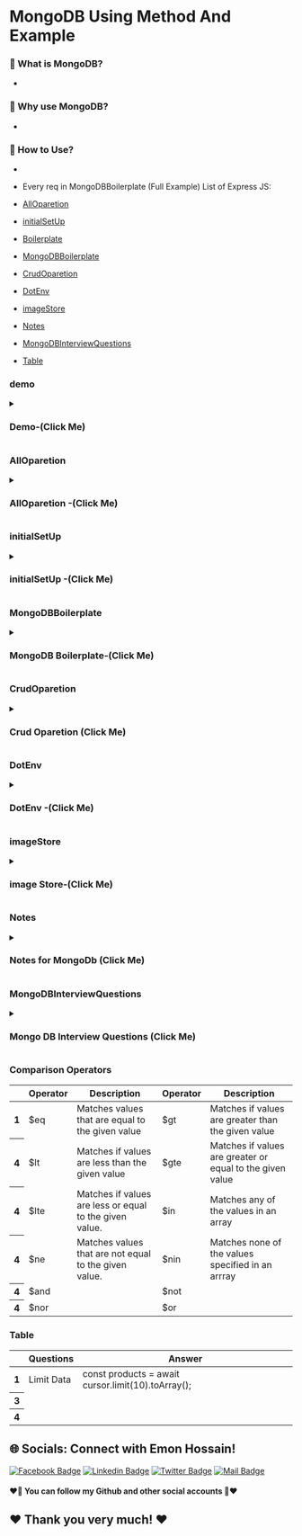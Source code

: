 # MongoDB Using Method And Example

### 🔭 What is MongoDB?
- 
### 👯 Why use MongoDB?
- 
###  🤔 How to Use?
- 

- Every req in MongoDBBoilerplate (Full Example)
List of Express JS:
- [AllOparetion](#AllOparetion)
- [initialSetUp](#initialSetUp)
- [Boilerplate](#Boilerplate)
- [MongoDBBoilerplate](#MongoDBBoilerplate)
- [CrudOparetion](#CrudOparetion)
- [DotEnv](#DotEnv)
- [imageStore](#imageStore)
- [Notes](#Notes)
- [MongoDBInterviewQuestions](#MongoDBInterviewQuestions)
- [Table](#Table)


### demo
<details>
<summary>
  <h3> Demo-(Click Me)</h3>
</summary>
<br >
	
```js

Demo Content

```
</details>


### AllOparetion
<details>
<summary>
  <h3> AllOparetion -(Click Me)</h3>
</summary>
<br >
	
```js

All Opareation Client > Database > Mongodb
========================================
========  Get Method  (Email waise data fetch in MongoDb) =================
<---Client Code--->
const { user } = useContext(AuthContext);
  const [orders, setOrders] = useState([]);
    fetch(`http://localhost:5000/orders?email=${user?.email}`)
      .then((res) => {
        // if (res.status === 401 || res.status === 403) {
        //   return logout();
        // }
        return res.json();
      })
      .then((data) => {
        setOrders(data);
      });
  }, [user?.email]);
	
<---Database Code--->
//orders api
    app.get("/orders", async (req, res) => {
      let query = {};
      if (req.query.email) {
        query = {
          email: req.query.email,
        };
      }
      const result = await orderCollection.find(query).toArray();
      res.send(result);
    });
	
========================================	

========   Method ( MongoDB ObjectId  বাদে অন্য id ধরে data load ) =======
<---Client Code--->
 const { serviceName, phone, price, service, _id, customer, status } = order;
  const [orderService, setOrderService] = useState([]);
  useEffect(() => {
    fetch(`http://localhost:5000/services/${service}`)
      .then((res) => res.json())
      .then((data) => setOrderService(data));
  }, [service]);

<---Database Code--->


========================================
	
<--- Delete  Method (_id waise) --->
<---Client Code--->
	
 const handleDelete = (id) => {
    const proceed = window.confirm(
      "Are you sure you want to cancel this order"
    );
    if (proceed) {
      fetch(`http://localhost:5000/orders/${id}`, {
        method: "DELETE",
      })
        .then((res) => res.json())
        .then((data) => {
          console.log(data);
          if(data.deletedCount > 0){
            alert('deleted successfully')
            const remaining = orders.filter(odr => odr._id !== id);
            setOrders(remaining)
          }
        });
    }
  };
	
//
 <button onClick={() => handleDelete(_id)} className="btn btn-circle">

<---Database Code--->
 //delete method
    app.delete("/orders/:id", async (req, res) => {
      const id = req.params.id;
      const query = { _id: ObjectId(id) };
      const result = await orderCollection.deleteOne(query);
      res.send(result);
    });

========================================
	
<---  Update Method ( add admin, pending/ approved, req/submited work in this way ) --->
<---Client Code--->
 <button
  onClick={() => handleStatusUpdate(_id)}
  className="btn btn-ghost btn-xs"
>
  {status ? status : "pending"}
</button>
//

  const handleStatusUpdate = (id) => {
    fetch(`http://localhost:5000/orders/${id}`, {
      method: "PATCH",
      headers: {
        "content-type": "application/json",
      },
      body: JSON.stringify({ status: "Approved" }),
    })
      .then((res) => res.json())
      .then((data) => {
        console.log(data);
        if (data.modifiedCount > 0) {
          console.log(data);
          const remaining = orders.filter((odr) => odr._id !== id);
          const approving = orders.find((odr) => odr._id === id);
          approving.status = "Approved";
          const newOrders = [approving, ...remaining];
          setOrders(newOrders);
        }
      });
  };
	
<---Database Code--->
app.patch("/orders/:id", async (req, res) => {
      const id = req.params.id;
      const status = req.body.status;
      console.log(id, status);
      const query = { _id: ObjectId(id) };
      const updatedDoc = {
        $set: {
          status: status,
        },
      };
      const result = await orderCollection.updateOne(query, updatedDoc);
      res.send(result);
    });
	
	
========================================	
	
<---  Get Method (double query করে data load) --->

<---Client Code--->
  const [products, setProducts] = useState([]);
  const [size, setSize] = useState(10);

  useEffect(() => {
    const url = `http://localhost:5000/products?page=${page}&size=${size}`;
    fetch(url)
      .then((res) => res.json())
      .then((data) => {
        setProducts(data.products);
        setCount(data.count);
      });
  }, [page, size]);
  
<---Database Code--->
app.get("/products", async (req, res) => {
      const page = parseInt(req.query.page);
      const size = parseInt(req.query.size);
      console.log(page, size);
      const query = {};
      const cursor = productCollection.find(query);
      const products = await cursor
        .skip(page * size)
        .limit(size)
        .toArray();
      //pagination er jonno count send kora client site
      const count = await productCollection.estimatedDocumentCount();
      res.send({ products, count });
    });
	
========================================
	
<---   Method () --->
<---Client Code--->

<---Database Code--->

========================================
	
<---   Method () --->
<---Client Code--->

<---Database Code--->
========================================
	
<---   Method () --->
<---Client Code--->

<---Database Code--->

========================================
	
<---   Method () --->
<---Client Code--->

<---Database Code--->
	
========================================	
	
<---   Method () --->
<---Client Code--->

<---Database Code--->
	
========================================
	
<---   Method () --->
<---Client Code--->

<---Database Code--->

========================================

```
</details>


### initialSetUp
<details>
<summary>
  <h3> initialSetUp -(Click Me)</h3>
</summary>
<br >
	
```js


১। mongodb atlas data host korte dai pore data niya kaj korte pari
2.mongodb connect korar jonno (URI) thakbe 
=>const uri = ;
3. mongodb oi URI er jonno ekta Client dei jaite oi URI (update, post, get, delete) korte pari and URI pass korte hobe
=> const client = new MongoClient(uri);
4. Sei client ke Connect kora and Database er kaj async kaj
async function run() {
  await client.connect();
}
5. app.use(express.json())
6. 

0. npm install mongodb
1. create New Project (copy user and password)
2. Database > Connect > connect your application copy (include full drive) paste index.js 
//
const { MongoClient, ServerApiVersion } = require('mongodb');
const uri = "mongodb+srv://GeniusCar:<password>@cluster0.nftlnia.mongodb.net/?retryWrites=true&w=majority";
const client = new MongoClient(uri, { useNewUrlParser: true, useUnifiedTopology: true, serverApi: ServerApiVersion.v1 });
client.connect(err => {
  const collection = client.db("test").collection("devices");
  // perform actions on the collection object
  client.close();
});
3. Remove this and create async function
client.connect(err => {
  const collection = client.db("test").collection("devices");
  // perform actions on the collection object
  client.close();
}); 
4. create async function (follow mongodb crud find many)
async function run(){
    try{
        //4.1 create collection 
const serviceCollection = client.db("geniusCar").collection(services);
    }
    finally{

    }
}
run().catch(error => console.error(error))
5. Database > collections > create database same name 
client.db("geniusCar").collection("services");
database name (geniusCar)
collection(services)
6. Backend data load করতে api lagbe
app.get('/services', async(req, res) => {

    })
7. query কারে কারে find করতে চাই ( )
 const query = { runtime: { $lt: 15 } };

৮। সব গুলাকে find করতে চাইলে empty object দিতে হবে।

const query = { };
৯। data sort করতে options use করে। 
  const options = {
      // sort returned documents in ascending order by title (A->Z)
      sort: { title: 1 },
      // Include only the `title` and `imdb` fields in each returned document
      projection: { _id: 0, title: 1, imdb: 1 },
    };
10. অথবা find use করতে cursor নিবো।
    const query = { };
    const cursor = serviceCollection.find(query);





```
</details>
	
	

### MongoDBBoilerplate
<details>
<summary>
  <h3> MongoDB Boilerplate-(Click Me)</h3>
</summary>
<br >
	
```js

const express = require("express");
const cors = require("cors");
const { MongoClient, ServerApiVersion } = require("mongodb");
require("dotenv").config();

const app = express();
const PORT = process.env.PORT || 5000;

//middleware
app.use(cors());
app.use(express.json());


const uri = `mongodb+srv://${process.env.DB_USER}:${process.env.DB_PASSWORD}@cluster0.nftlnia.mongodb.net/?retryWrites=true&w=majority`;
const client = new MongoClient(uri, {
  useNewUrlParser: true,
  useUnifiedTopology: true,
  serverApi: ServerApiVersion.v1,
});

async function run() {
  try {
    const serviceCollection = client.db("geniusCar").collection(services);
    //Backend data load করতে api lagbe
    app.get("/services", async (req, res) => {
      //সব গুলাকে find করতে চাইলে empty object দিতে হবে।
      const query = {};
      //data sort করতে options use করে। অথবা find use করতে cursor নিবো।
      const cursor = serviceCollection.find(query);
      // async/ promise call হচ্ছে তাই await use করতে হবে
      //toArray দিয়ে cursor টাকে array তে convert করতে হবে  যাতে client site use  করতে হবে
      const services = await cursor.toArray();
      res.send(services);
    });
  } finally {
  }
}
run().catch((error) => console.error(error));

app.get("/", (req, res) => {
  res.send("Hello Genius Car Server");
});
app.listen(PORT, () => {
  console.log("genius car server is running", PORT);
});

============================================



//mongodb 
0. npm install mongodb
1. create New Project (copy user and password)
2. Database > Connect > connect your application copy (include full drive) paste index.js 
//
const { MongoClient, ServerApiVersion } = require('mongodb');
const uri = "mongodb+srv://GeniusCar:<password>@cluster0.nftlnia.mongodb.net/?retryWrites=true&w=majority";
const client = new MongoClient(uri, { useNewUrlParser: true, useUnifiedTopology: true, serverApi: ServerApiVersion.v1 });
client.connect(err => {
  const collection = client.db("test").collection("devices");
  // perform actions on the collection object
  client.close();
});
3. Remove this and create async function
client.connect(err => {
  const collection = client.db("test").collection("devices");
  // perform actions on the collection object
  client.close();
}); 
4. create async function (follow mongodb crud find many)
async function run(){
    try{
        //4.1 create collection 
const serviceCollection = client.db("geniusCar").collection('services');
    }
    finally{

    }
}
run().catch(error => console.error(error))
5. Database > collections > create database same name 
client.db("geniusCar").collection(services);
database name (geniusCar)
collection(services)
6. Backend data load করতে api lagbe
app.get('/services', async(req, res) => {

    })
7. query কারে কারে find করতে চাই ( )
 const query = { runtime: { $lt: 15 } };

৮। সব গুলাকে find করতে চাইলে empty object দিতে হবে।

const query = { };
৯। data sort করতে options use করে। 
  const options = {
      // sort returned documents in ascending order by title (A->Z)
      sort: { title: 1 },
      // Include only the `title` and `imdb` fields in each returned document
      projection: { _id: 0, title: 1, imdb: 1 },
    };
10. অথবা find use করতে cursor নিবো।
    const query = { };
    const cursor = serviceCollection.find(query);

11. data create করার জন্য Express er post method use করতে হয়
 //orders api call
    app.post("/orders", async (req, res) => {
      const order = req.body;
      const result = orderCollection.insertOne(order);
      res.send(result);
    });
12. //  call post method
    fetch("http://localhost:5000/orders", {
      method: "POST",
      headers: {
        "content-type": "application/json",
      },
      body:JSON.stringify(order)
    })
    .then(res=> res.json)
    .then(data=> console.log(data))
    .then(error => console.error(error))
13, //api get korte hole
  app.get("/orders", async (req, res) => {
      const query = {};
      const cursor = orderCollection.find(query);
      const orders = await cursor.toArray();
      res.send(orders);
    });
  14, delete server site
  // delete method
    app.delete("/orders/:id", async (req, res) => {
      const id = req.params.id;
      const query = { _id: ObjectId(id) };
      const result = await orderCollection.deleteOne(query);
      res.send(result);
    });
    15. delete client site code
      const handleDelete = (id) => {
    const proceed = window.confirm("Are you sure, you want ");
    if (proceed) {
      fetch(`http://localhost:5000/orders/${id}`, {
        method: "DELETE",
      })
        .then((res) => res.json())
        .then((data) => {
          console.log(data);
          if (data.deletedCount > 0) {
            alert("deleted successfully");
            const remaining = orders.filter(odr=> odr._id !== id);
            setOrders(remaining)
          }
        });
    }
  };

14. patch server code
 //patch
    app.patch('/orders/:id', async(req, res) => {
      const id = req.params.id;
      const status = req.body.status;
      const query = {_id:ObjectId(id)};
      const updateDoc = {
        $set:{
          status: status
        }
      }
      const result = await orderCollection.updateOne(query, updateDoc);
      res.send(result)
    })
    14. patch client site code
    //patch
  const handleStatusUpdate = (id) => {
    fetch(`http://localhost:5000/orders/${id}`, {
      method: "PATCH",
      Headers: {
        "content-type": "application/json",
      },
      body: JSON.stringify({ status: "Approved" }),
    })
      .then((res) => res.json())
      .then((data) => {
        console.log(data);
        if (data.modifiedCOunt > 0) {
          const remaining = orders.filter((odr) => odr._id !== id);
          const approving = orders.find(odr => odr._id === id);
          approving.status = 'Approved'
          const newOrders = [...remaining, approving];
          setOrders(newOrders);
        }
      });
  };





```
</details>


### CrudOparetion
<details>
<summary>
  <h3> Crud Oparetion (Click Me)</h3>
</summary>
<br >
	
```js

MongoDB  CRUD operation নিয়ে simple talk ? 

C ---- Create বা insert  Data => 
Server থেকে  নতুন  Data কে   .insertOne() , .insertMany() দিয়ে  MongoDB র Collection এ  সেই নতুন Data পাঠিয়ে দেয়া ।
R ----- Read  Data  =>   
MongoDB র   Collection  থেকে কোনো  Data  কে  ব্যাবহার করার জন্য  .find()  দিয়ে     Data  কে  Server কিংবা  Client Side  এ ফিরিয়ে আনা । 
U ----- Update Data =>
MongoDB র   Collection  এ থাকা  কোনো Data কে পরিবর্তন করার জন্য .updateOne()  ,  .updateMany() , replaceOne()   ব্যাবহার করে  Server Side থেকে MongoDB  তে  Data  পাঠানো । 
D ---- Delete Data =>
MongoDB Collection এ থাকা কোনো Data কে  Delete করার জন্য .deleteOne()  ,  .deleteMany()   দিয়ে  Server  থেকে  MongoDB  তে কমান্ড  পাঠানো ।

//Number 1 of CRUD POST method
// POST (Crud er => C )

//Step 1 : (send data client to server)
 const handleAddServant = (event) => {
    event.preventDefault();
    console.log(servant);
    
//(send data client to server)
    fetch('http://localhost:5000/servants', {
        method: 'POST',
        headers: {
            'content-type': 'application/json'
        },
        body: JSON.stringify(servant)
    })
    .then(res => res.json())
    .then(data => {
        if(data.acknowledged){
            alert('User added successfully');
            event.target.reset();
        }
    })
  };
  
  //Step 2 : (receive data in server)
async function run() {
  try {
    const servantCollection = client
      .db("servant-database")
      .collection("servants");
      
//(receive data in server)
      app.post('/servants', async (req, res) => {
        const servant = req.body;
        console.log(servant);
        const result = await servantCollection.insertOne(servant)
        res.send(result);
    });
  } finally {
  }
}
run().catch(console.dir);

//Number 2 of CRUD GET/READ method
//Get api (Crud => R(get/read) )

async function run() {
  try {
    const servantCollection = client
      .db("servant-database")
      .collection("servants");

    //Get api (Crud => R(get/read) )
//you can access browser (http://localhost:5000/servants)
    app.get("/servants", async (req, res) => {
      const query = {};
      const cursor = servantCollection.find(query);
      const servants = await cursor.toArray();
      res.send(servants);
    });

  } finally {
  }
}
run().catch(console.dir);
	
//Number 3 of CRUD PUT/PATCH method
//Update (PUT/PATCH) api (Crud => u(PUT/PATCH) )
	
async function run() {
  try {
    const servantCollection = client
      .db("servant-database")
      .collection("servants");
	
//Update (PUT/PATCH) api (Crud => u(PUT/PATCH) )
    app.put("/servants/:id", async (req, res) => {
      const id = req.params.id;
      const query = { _id: ObjectId(id) };
      const servant = req.body;
      const option = { upsert: true };
      const updatedServant = {
        $set: {
          name: servant.name,
          address: servant.address,
          email: servant.email,
        },
      };
      const result = await servantCollection.updateOne(query, updatedServant, option);
      res.send(result);
    });
	
}
run().catch(console.dir);

app.listen(Port, () => {
  console.log(`Servant Network Server running on port ${Port}`);
});
	
//Update Component
import React, { useState } from "react";
import { useLoaderData } from "react-router-dom";

const Update = () => {
  const storedServant = useLoaderData();

  const [servant, setServant] = useState(storedServant);

  const handleUpdateServant = (event) => {
    event.preventDefault();
    console.log(servant);
    fetch(`http://localhost:5000/servants/${storedServant._id}`, {
      method: "PUT",
      headers: {
        "content-type": "application/json",
      },
      body: JSON.stringify(servant),
    })
      .then((res) => res.json())
      .then((data) => {
        if (data.modifiedCount > 0) {
          alert("user updated");
          console.log(data);
          event.target.reset()
        }
      });
  };

  const handleInputChange = (event) => {
    const field = event.target.name;
    const value = event.target.value;
    const newUser = { ...servant };
    newUser[field] = value;
    setServant(newUser);
  };

  return (
    <div className="text-center">
      <h2>Update Servant: {storedServant.name} </h2>
      <h2>Update Servant: {storedServant.email} </h2>
      <div className="">
        <form onSubmit={handleUpdateServant} className="mx-auto mb-14 max-w-md">
          <input
            type="text"
            name="name"
            defaultValue={storedServant.name}
            required
            onBlur={handleInputChange}
            placeholder="Type Name"
            className="input input-bordered input-secondary w-full max-w-xs"
          />
          <br />
          <input
            type="text"
            name="address"
            required
            onBlur={handleInputChange}
            defaultValue={storedServant.address}
            placeholder="Type address"
            className="input input-bordered input-secondary w-full max-w-xs"
          />
          <br />
          <input
            type="email"
            name="email"
            required
            defaultValue={storedServant.email}
            onBlur={handleInputChange}
            placeholder="Type Email"
            className="input input-bordered input-secondary w-full max-w-xs"
          />
          <br />
          <button className="btn btn-outline btn-success" type="submit">
            Update Servant
          </button>
        </form>
      </div>
    </div>
  );
};

export default Update;


	
//Number 4 of CRUD DELETE method
//DELETE  api (Crud => D(DELETE) )

async function run() {
  try {
    const servantCollection = client
      .db("servant-database")
      .collection("servants");

//Delete api (CRUD => D )
    app.delete("/servants/:id", async (req, res) => {
      const id = req.params.id;
      const query = { _id: ObjectId(id) };
      const result = await servantCollection.deleteOne(query);
      console.log(result);
      res.send(result);
    });

  } finally {
  }
}
run().catch(console.dir);

	
//delete component
const Blog = () => {
  const servants = useLoaderData();
  const [displayServants, setDisplayServants] = useState(servants);

  const handleDelete = (servant) => {
    const agree = window.confirm(
      `Are you sure you want to delete: ${servant.name}`
    );
    if (agree) {
      console.log(agree);
      fetch(`http://localhost:5000/servants/${servant._id}`, {
        method: "DELETE",
      })
        .then((res) => res.json())
        .then((data) => {
          if (data.deletedCount > 0) {
            alert("user deleted successfully");
            const remainingServant = displayServants.filter(
              (srvnt) => srvnt._id !== servant._id
            );
            setDisplayServants(remainingServant);
          }
        });
    }
  };
	
  return (
    <div className="text-center">
      <h2>Blog</h2>
      <h1>servant: {displayServants.length}</h1>
      <div>
        {displayServants.map((servant) => (
          <div className="p-4 mb-3 border" key={servant._id}>
            <p>{servant.name}</p>
            <p>{servant.email}</p>
            <button
              className="btn btn-tiny"
              onClick={() => handleDelete(servant)}
            >
              X
            </button>
          </div>
        ))}
      </div>
    </div>
  );
};

export default Blog;
	
```
</details>


### DotEnv
<details>
<summary>
  <h3> DotEnv -(Click Me)</h3>
</summary>
<br >
	
```js

/* 
১। npm install dotenv --save
2 create .env file in your root folder
DB_USER=Genius
DB_PASSWORD=ylqSoHGMEeM8
3. inde.js file (change username and password)
require('dotenv').config()
const uri = `mongodb+srv://${process.env.DB_USER}:${process.env.DB_PASSWORD}@cluster0.nftlnia.mongodb.net/?retryWrites=true&w=majority`;




*/

```
</details>


### imageStore
<details>
<summary>
  <h3> image Store-(Click Me)</h3>
</summary>
<br >
	
```js

//Three places to setore images
1. Thirt party Image hosting server
2. File system of your server
3. mongodb (databasae)

```
</details>



### Notes
<details>
<summary>
  <h3>Notes for MongoDb  (Click Me)</h3>
</summary>
<br >
  - Notes must be know every single part for interview 

```js

************Mongo DB  Notes************
//Module 65-8
 1.What are MongoDb operators?
MongoDb offers the following query operator types:
i. Comparison
ii. Logical
iii. Element
iv. Evalution
v. Geospatial
vi. Array
vii. Bitwise
viii. Comments
	
	
	
	

************End Node Notes************
```
</details>
  
### MongoDBInterviewQuestions
<details>
<summary>
  <h3>Mongo DB Interview Questions (Click Me)</h3>
</summary>
<br >
 must be know every single part for interview https://roadmap.sh/react
	
 ```js
************Mongo DB Interview Questions************
	
//Milestone: 11 Backend and Database integrate
//Node.js Interview Questions
//Module 65.9
1. What is Node.js and how it works?
2. What are the key features of Node.js?
3. What in npm? What is the main functionality of npm?
4. What is the difference between JavaScript and Node.js?
5. What is event-driven programming in Node.js?
6. How single threaded handles concurrency when multiple I/O operations happing in Node.js?
7. What is package.json?
8. What is Event loop in Node.js and how does it work?
9. What do you understand by callback hell?

//MongoDb Interview Questions	
1. What is a Document in MongoDb?
2. What is Collection in MongoDb?
3. What are some fetures of MongoDb?
4. When to use MongoDb?
5. What are some of the advantages of MongoDB?
6. What type of DBMS is MongoDB?
7. What is the difference between MongoDB and MYSql?
8. Explain the Structure of ObjectID in MongoDB?
9. What is CRUD in MongoDB?
	
	
	
	
	
	
	
  ************Mongo DB Interview Questions************
 ```
</details>

### Comparison Operators
<div class="overflow-x-auto">
  <table class="table w-full">
    <!-- head -->
    <thead>
      <tr>
        <th></th>
        <th>Operator</th>
        <th>Description</th>
	<th>Operator</th>
        <th>Description</th>
      </tr>
    </thead>
    <tbody>
      <!-- row 1 -->
      <tr>
        <th>1</th>
        <td>$eq </td>
        <td>Matches values that are equal to the given value </td>
	<td> $gt </td>
        <td> Matches if values are greater than the given value </td>
      </tr>
      <!-- row 2 -->
      <tr>
        <th>4</th>
        <td>$lt </td>
        <td>Matches if values are less than the given value </td>
	<td>$gte </td>
        <td> Matches if values are greater or equal to the given value</td>
      </tr>
       <!-- row 1 -->
      <tr>
        <th>4</th>
        <td>$lte </td>
        <td>Matches if values are less or equal to the given value.</td>
	<td> $in</td>
        <td>Matches any of the values in an array </td>
      </tr> <!-- row 1 -->
      <tr>
      <tr>
        <th>4</th>
        <td> $ne</td>
        <td>Matches values that are not equal to the given value. </td>
	<td>$nin </td>
        <td> Matches none of the values specified in an arrray </td>
      </tr> <!-- row 1 -->
      <tr>
        <th>4</th>
        <td>$and </td>
        <td> </td>
	  <td>$not </td>
        <td> </td>
      </tr>
      </tr> <!-- row 1 -->
      <tr>
        <th>4</th>
        <td>$nor </td>
        <td> </td>
	<td>$or </td>
        <td> </td>
      </tr>
    </tbody>
  </table>
</div>

### Table
<div class="overflow-x-auto">
  <table class="table w-full">
    <!-- head -->
    <thead>
      <tr>
        <th></th>
        <th>Questions</th>
        <th>Answer</th>
      </tr>
    </thead>
    <tbody>
      <!-- row 1 -->
      <tr>
        <th>1</th>
        <td>Limit Data </td>
        <td> const products = await cursor.limit(10).toArray(); </td>
      </tr>
      <!-- row 2 -->
      <tr>
        <th>3</th>
        <td> </td>
        <td> </td>
      </tr>
       <!-- row 1 -->
      <tr>
        <th>4</th>
        <td> </td>
        <td> </td>
      </tr>
    </tbody>
  </table>
</div>



## 🌐 Socials: Connect with Emon Hossain!

[![Facebook Badge](https://img.shields.io/badge/Facebook-1877F2?style=for-the-badge&logo=facebook&logoColor=white)](https://fb.com/emonhossain6) [![Linkedin Badge](https://img.shields.io/badge/LinkedIn-0077B5?style=for-the-badge&logo=linkedin&logoColor=white)](https://www.linkedin.com/in/emon007iu/) [![Twitter Badge](https://img.shields.io/badge/Twitter-1DA1F2?style=for-the-badge&logo=twitter&logoColor=white)](https://twitter.com/@emon_hossain7) [![Mail Badge](https://img.shields.io/badge/Gmail-D14836?style=for-the-badge&logo=gmail&logoColor=white)](mailto:emon.hossain.wd@gmail.com)

<h4>❤️🤔 You can follow my Github and other social accounts 🤔❤️</h4>
<h2>❤️ Thank you very much! ❤️</h2>
